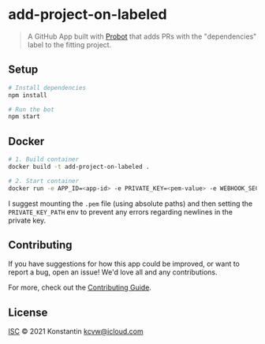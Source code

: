 # add-project-on-labeled

> A GitHub App built with [Probot](https://github.com/probot/probot) that adds PRs with the "dependencies" label to the fitting project.

## Setup

```sh
# Install dependencies
npm install

# Run the bot
npm start
```

## Docker

```sh
# 1. Build container
docker build -t add-project-on-labeled .

# 2. Start container
docker run -e APP_ID=<app-id> -e PRIVATE_KEY=<pem-value> -e WEBHOOK_SECRET=<webhook-secret> add-project-on-labeled
```

I suggest mounting the `.pem` file (using absolute paths) and then setting the `PRIVATE_KEY_PATH` env to prevent any errors regarding newlines in the private key.

## Contributing

If you have suggestions for how this app could be improved, or want to report a bug, open an issue! We'd love all and any contributions.

For more, check out the [Contributing Guide](CONTRIBUTING.md).

## License

[ISC](LICENSE) © 2021 Konstantin <kcvw@icloud.com>
